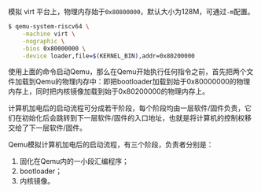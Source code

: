 模拟 virt 平台上，物理内存始于`0x80800000`，默认大小为128M，可通过`-m`配置。

```bash
$ qemu-system-riscv64 \
    -machine virt \
    -nographic \
    -bios 0x80000000 \
    -device loader,file=$(KERNEL_BIN),addr=0x80200000
```

使用上面的命令启动Qemu，那么在Qemu开始执行任何指令之前，首先把两个文件加载到Qemu的物理内存中：即把bootloader加载到始于0x80000000的物理内存上，同时把内核镜像加载到始于0x80200000的物理内存上。

计算机加电后的启动流程可分成若干阶段，每个阶段均由一层软件/固件负责，它们在初始化后会跳转到下一层软件/固件的入口地址，也就是将计算机的控制权移交给了下一层软件/固件。

Qemu模拟计算机加电后的启动流程，有三个阶段，负责者分别是：
1. 固化在Qemu内的一小段汇编程序；
2. bootloader；
3. 内核镜像。
